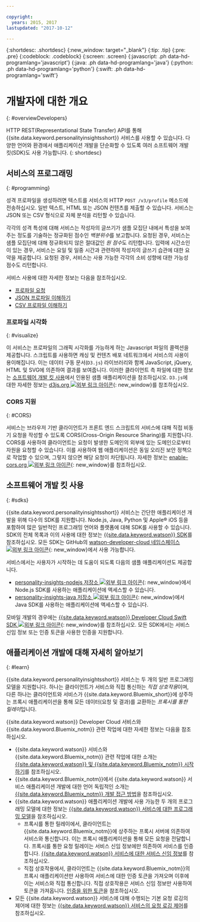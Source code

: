 ```yaml
---

copyright:
  years: 2015, 2017
lastupdated: "2017-10-12"

---
```


{:shortdesc: .shortdesc}
{:new_window: target="_blank"}
{:tip: .tip}
{:pre: .pre}
{:codeblock: .codeblock}
{:screen: .screen}
{:javascript: .ph data-hd-programlang='javascript'}
{:java: .ph data-hd-programlang='java'}
{:python: .ph data-hd-programlang='python'}
{:swift: .ph data-hd-programlang='swift'}

# 개발자에 대한 개요
{: #overviewDevelopers}

HTTP REST(Representational State Transfer) API를 통해 {{site.data.keyword.personalityinsightsshort}} 서비스를 사용할 수 있습니다. 다양한 언어와 환경에서 애플리케이션 개발을 단순화할 수 있도록 여러 소프트웨어 개발 킷(SDK)도 사용 가능합니다.
{: shortdesc}

## 서비스의 프로그래밍
{: #programming}

성격 프로파일을 생성하려면 텍스트를 서비스의 HTTP `POST /v3/profile` 메소드에 전송하십시오. 일반 텍스트, HTML 또는 JSON 컨텐츠를 제출할 수 있습니다. 서비스는 JSON 또는 CSV 형식으로 자체 분석을 리턴할 수 있습니다. 

각각의 성격 특성에 대해 서비스는 작성자의 글쓰기가 샘플 모집단 내에서 특성을 보여주는 정도를 기술하는 정규화된 점수인 *백분위수*를 보고합니다. 요청된 경우, 서비스는 샘플 모집단에 대해 정규화되지 않은 절대값인 *원 점수*도 리턴합니다. 입력에 시간소인이 있는 경우, 서비스는 요일 및 일중 시간과 관련하여 작성자의 글쓰기 습관에 대한 요약을 제공합니다. 요청된 경우, 서비스는 사용 가능한 각각의 소비 성향에 대한 가능성 점수도 리턴합니다. 

서비스 사용에 대한 자세한 정보는 다음을 참조하십시오. 

-   [프로파일 요청](/docs/services/personality-insights/input.html)
-   [JSON 프로파일 이해하기](/docs/services/personality-insights/output.html)
-   [CSV 프로파일 이해하기](/docs/services/personality-insights/output-csv.html)

### 프로파일 시각화
{: #visualize}

이 서비스는 프로파일의 그래픽 시각화를 가능하게 하는 Javascript 파일의 콜렉션을 제공합니다. 스크립트를 사용하면 캐싱 및 컨텐츠 배포 네트워크에서 서비스의 사용이 용이해집니다. 이는 데이터 구동 문서(`D3.js`) 라이브러리와 함께 JavaScript, jQuery, HTML 및 SVG에 의존하여 결과를 보여줍니다. 이러한 클라이언트 측 파일에 대한 정보는 [소프트웨어 개발 킷 사용](#sdks)에서 인용된 샘플 애플리케이션을 참조하십시오. `D3.js`에 대한 자세한 정보는 [d3js.org ![외부 링크 아이콘](../../icons/launch-glyph.svg "외부 링크 아이콘")](https://d3js.org/){: new_window}를 참조하십시오. 

### CORS 지원
{: #CORS}

서비스는 브라우저 기반 클라이언트가 프론트 엔드 스크립트의 서비스에 대해 직접 비동기 요청을 작성할 수 있도록 CORS(Cross-Origin Resource Sharing)를 지원합니다. CORS를 사용하여 클라이언트는 요청이 발생한 도메인의 외부에 있는 도메인으로부터 자원을 요청할 수 있습니다. 이를 사용하여 웹 애플리케이션은 동일 오리진 보안 정책으로 작업할 수 있으며, 그렇지 않으면 해당 요청이 차단됩니다. 자세한 정보는 [enable-cors.org ![외부 링크 아이콘](../../icons/launch-glyph.svg "외부 링크 아이콘")](https://enable-cors.org/){: new_window}를 참조하십시오. 

## 소프트웨어 개발 킷 사용
{: #sdks}

{{site.data.keyword.personalityinsightsshort}} 서비스는 간단한 애플리케이션 개발을 위해 다수의 SDK를 지원합니다. Node.js, Java, Python 및 Apple&reg; iOS 등을 포함하여 많은 일반적인 프로그래밍 언어와 플랫폼에 대해 SDK를 사용할 수 있습니다. SDK의 전체 목록과 이의 사용에 대한 정보는 [{{site.data.keyword.watson}} SDK](/docs/services/watson/getting-started-sdks.html)를 참조하십시오. 모든 SDK는 GitHub의 [watson-developer-cloud 네임스페이스 ![외부 링크 아이콘](../../icons/launch-glyph.svg "외부 링크 아이콘")](https://github.com/watson-developer-cloud){: new_window}에서 사용 가능합니다. 

서비스에서는 사용자가 시작하는 데 도움이 되도록 다음의 샘플 애플리케이션도 제공합니다. 

-   [personality-insights-nodejs 저장소 ![외부 링크 아이콘](../../icons/launch-glyph.svg "외부 링크 아이콘")](https://github.com/watson-developer-cloud/personality-insights-nodejs){: new_window}에서 Node.js SDK를 사용하는 애플리케이션에 액세스할 수 있습니다. 
-   [personality-insights-java 저장소 ![외부 링크 아이콘](../../icons/launch-glyph.svg "외부 링크 아이콘")](https://github.com/watson-developer-cloud/personality-insights-java){: new_window}에서 Java SDK를 사용하는 애플리케이션에 액세스할 수 있습니다. 

모바일 개발의 경우에는 [{{site.data.keyword.watson}} Developer Cloud Swift SDK ![외부 링크 아이콘](../../icons/launch-glyph.svg "외부 링크 아이콘")](https://github.com/watson-developer-cloud/swift-sdk){: new_window}를 참조하십시오. 모든 SDK에서는 서비스 신임 정보 또는 인증 토큰을 사용한 인증을 지원합니다. 

## 애플리케이션 개발에 대해 자세히 알아보기
{: #learn}

{{site.data.keyword.personalityinsightsshort}} 서비스는 두 개의 일반 프로그래밍 모델을 지원합니다. 하나는 클라이언트가 서비스와 직접 통신하는 *직접 상호작용*이며, 다른 하나는 클라이언트와 서비스가 {{site.data.keyword.Bluemix_short}}에 상주하는 프록시 애플리케이션을 통해 모든 데이터(요청 및 결과)를 교환하는 *프록시를 통한 릴레이*입니다. 

{{site.data.keyword.watson}} Developer Cloud 서비스와 {{site.data.keyword.Bluemix_notm}} 관련 작업에 대한 자세한 정보는 다음을 참조하십시오. 

-   {{site.data.keyword.watson}} 서비스와 {{site.data.keyword.Bluemix_notm}} 관련 작업에 대한 소개는 [{{site.data.keyword.watson}} 및 {{site.data.keyword.Bluemix_notm}} 시작하기](/docs/services/watson/index.html)를 참조하십시오. 
-   {{site.data.keyword.Bluemix_notm}}에서 {{site.data.keyword.watson}} 서비스 애플리케이션 개발에 대한 언어 독립적인 소개는 [{{site.data.keyword.Bluemix_notm}} 개발 접근 방법](/docs/services/watson/getting-started-bluemix.html)을 참조하십시오. 
-   {{site.data.keyword.watson}} 애플리케이션 개발에 사용 가능한 두 개의 프로그래밍 모델에 대한 정보는 [{{site.data.keyword.watson}} 서비스에 대한 프로그래밍 모델](/docs/services/watson/getting-started-develop.html)을 참조하십시오. 
    -   프록시를 통한 릴레이에서, 클라이언트는 {{site.data.keyword.Bluemix_notm}}에 상주하는 프록시 서버에 의존하여 서비스와 통신합니다. 이는 프록시 애플리케이션을 통해 모든 요청을 전달합니다. 프록시를 통한 요청 릴레이는 서비스 신임 정보에만 의존하여 서비스를 인증합니다. [{{site.data.keyword.watson}} 서비스에 대한 서비스 신임 정보](/docs/services/watson/getting-started-credentials.html)를 참조하십시오. 
    -   직접 상호작용에서, 클라이언트는 {{site.data.keyword.Bluemix_notm}}의 프록시 애플리케이션만 사용하여 서비스에 대한 인증 토큰을 가져오며 이후에 이는 서비스와 직접 통신합니다. 직접 상호작용은 서비스 신임 정보만 사용하여 토큰을 가져옵니다. [인증을 위한 토큰](/docs/services/watson/getting-started-tokens.html)을 참조하십시오. 
-   모든 {{site.data.keyword.watson}} 서비스에 대해 수행되는 기본 요청 로깅의 제어에 대한 정보는 [{{site.data.keyword.watson}} 서비스의 요청 로깅 제어](/docs/services/watson/getting-started-logging.html)를 참조하십시오. 
